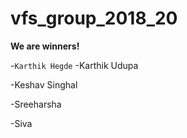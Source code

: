 # vfs_group_2018_20
**We are winners!**

-`Karthik Hegde`
-Karthik Udupa

-Keshav Singhal

-Sreeharsha

-Siva
